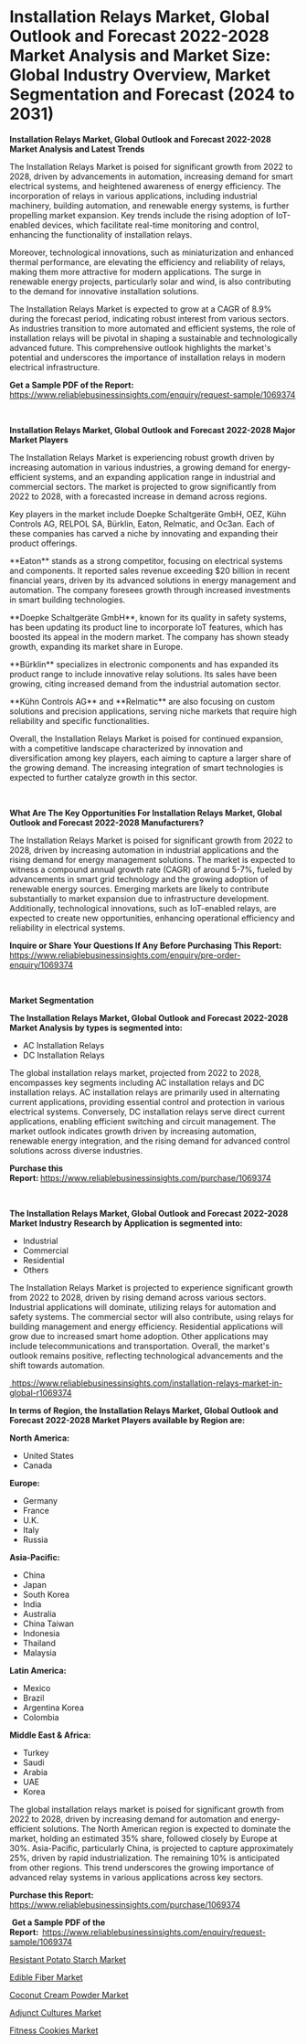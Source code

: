 <p><h1>Installation Relays Market, Global Outlook and Forecast 2022-2028 Market Analysis and Market Size: Global Industry Overview, Market Segmentation and Forecast (2024 to 2031)</h1></p><p><strong>Installation Relays Market, Global Outlook and Forecast 2022-2028 Market Analysis and Latest Trends</strong></p>
<p><p>The Installation Relays Market is poised for significant growth from 2022 to 2028, driven by advancements in automation, increasing demand for smart electrical systems, and heightened awareness of energy efficiency. The incorporation of relays in various applications, including industrial machinery, building automation, and renewable energy systems, is further propelling market expansion. Key trends include the rising adoption of IoT-enabled devices, which facilitate real-time monitoring and control, enhancing the functionality of installation relays.</p><p>Moreover, technological innovations, such as miniaturization and enhanced thermal performance, are elevating the efficiency and reliability of relays, making them more attractive for modern applications. The surge in renewable energy projects, particularly solar and wind, is also contributing to the demand for innovative installation solutions.</p><p>The Installation Relays Market is expected to grow at a CAGR of 8.9% during the forecast period, indicating robust interest from various sectors. As industries transition to more automated and efficient systems, the role of installation relays will be pivotal in shaping a sustainable and technologically advanced future. This comprehensive outlook highlights the market's potential and underscores the importance of installation relays in modern electrical infrastructure.</p></p>
<p><strong>Get a Sample PDF of the Report:&nbsp;</strong> <a href="https://www.reliablebusinessinsights.com/enquiry/request-sample/1069374">https://www.reliablebusinessinsights.com/enquiry/request-sample/1069374</a></p>
<p>&nbsp;</p>
<p><strong>Installation Relays Market, Global Outlook and Forecast 2022-2028 Major Market Players</strong></p>
<p><p>The Installation Relays Market is experiencing robust growth driven by increasing automation in various industries, a growing demand for energy-efficient systems, and an expanding application range in industrial and commercial sectors. The market is projected to grow significantly from 2022 to 2028, with a forecasted increase in demand across regions.</p><p>Key players in the market include Doepke Schaltgeräte GmbH, OEZ, Kühn Controls AG, RELPOL SA, Bürklin, Eaton, Relmatic, and Oc3an. Each of these companies has carved a niche by innovating and expanding their product offerings.</p><p>**Eaton** stands as a strong competitor, focusing on electrical systems and components. It reported sales revenue exceeding $20 billion in recent financial years, driven by its advanced solutions in energy management and automation. The company foresees growth through increased investments in smart building technologies.</p><p>**Doepke Schaltgeräte GmbH**, known for its quality in safety systems, has been updating its product line to incorporate IoT features, which has boosted its appeal in the modern market. The company has shown steady growth, expanding its market share in Europe.</p><p>**Bürklin** specializes in electronic components and has expanded its product range to include innovative relay solutions. Its sales have been growing, citing increased demand from the industrial automation sector.</p><p>**Kühn Controls AG** and **Relmatic** are also focusing on custom solutions and precision applications, serving niche markets that require high reliability and specific functionalities. </p><p>Overall, the Installation Relays Market is poised for continued expansion, with a competitive landscape characterized by innovation and diversification among key players, each aiming to capture a larger share of the growing demand. The increasing integration of smart technologies is expected to further catalyze growth in this sector.</p></p>
<p>&nbsp;</p>
<p><strong>What Are The Key Opportunities For Installation Relays Market, Global Outlook and Forecast 2022-2028 Manufacturers?</strong></p>
<p><p>The Installation Relays Market is poised for significant growth from 2022 to 2028, driven by increasing automation in industrial applications and the rising demand for energy management solutions. The market is expected to witness a compound annual growth rate (CAGR) of around 5-7%, fueled by advancements in smart grid technology and the growing adoption of renewable energy sources. Emerging markets are likely to contribute substantially to market expansion due to infrastructure development. Additionally, technological innovations, such as IoT-enabled relays, are expected to create new opportunities, enhancing operational efficiency and reliability in electrical systems.</p></p>
<p><strong>Inquire or Share Your Questions If Any Before Purchasing This Report:</strong> <a href="https://www.reliablebusinessinsights.com/enquiry/pre-order-enquiry/1069374">https://www.reliablebusinessinsights.com/enquiry/pre-order-enquiry/1069374</a></p>
<p>&nbsp;</p>
<p><strong>Market Segmentation</strong></p>
<p><strong>The Installation Relays Market, Global Outlook and Forecast 2022-2028 Market Analysis by types is segmented into:</strong></p>
<p><ul><li>AC Installation Relays</li><li>DC Installation Relays</li></ul></p>
<p><p>The global installation relays market, projected from 2022 to 2028, encompasses key segments including AC installation relays and DC installation relays. AC installation relays are primarily used in alternating current applications, providing essential control and protection in various electrical systems. Conversely, DC installation relays serve direct current applications, enabling efficient switching and circuit management. The market outlook indicates growth driven by increasing automation, renewable energy integration, and the rising demand for advanced control solutions across diverse industries.</p></p>
<p><strong>Purchase this Report:&nbsp;</strong><a href="https://www.reliablebusinessinsights.com/purchase/1069374">https://www.reliablebusinessinsights.com/purchase/1069374</a></p>
<p>&nbsp;</p>
<p><strong>The Installation Relays Market, Global Outlook and Forecast 2022-2028 Market Industry Research by Application is segmented into:</strong></p>
<p><ul><li>Industrial</li><li>Commercial</li><li>Residential</li><li>Others</li></ul></p>
<p><p>The Installation Relays Market is projected to experience significant growth from 2022 to 2028, driven by rising demand across various sectors. Industrial applications will dominate, utilizing relays for automation and safety systems. The commercial sector will also contribute, using relays for building management and energy efficiency. Residential applications will grow due to increased smart home adoption. Other applications may include telecommunications and transportation. Overall, the market's outlook remains positive, reflecting technological advancements and the shift towards automation.</p></p>
<p><a href="https://www.reliablebusinessinsights.com/installation-relays-market-in-global-r1069374">&nbsp;https://www.reliablebusinessinsights.com/installation-relays-market-in-global-r1069374</a></p>
<p><strong>In terms of Region, the Installation Relays Market, Global Outlook and Forecast 2022-2028 Market Players available by Region are:</strong></p>
<p>
    <p> <strong> North America: </strong>
        <ul>
            <li>United States</li>
            <li>Canada</li>
        </ul>
        </p> 
    <p> <strong> Europe: </strong>
        <ul>
            <li>Germany</li>
            <li>France</li>
            <li>U.K.</li>
            <li>Italy</li>
            <li>Russia</li>
        </ul>
        </p> 
    <p> <strong> Asia-Pacific: </strong>
        <ul>
            <li>China</li>
            <li>Japan</li>
            <li>South Korea</li>
            <li>India</li>
            <li>Australia</li>
            <li>China Taiwan</li>
            <li>Indonesia</li>
            <li>Thailand</li>
            <li>Malaysia</li>
        </ul>
        </p> 
    <p> <strong> Latin America: </strong>
        <ul>
            <li>Mexico</li>
            <li>Brazil</li>
            <li>Argentina Korea</li>
            <li>Colombia</li>
        </ul>
        </p> 
    <p> <strong> Middle East & Africa: </strong>
        <ul>
            <li>Turkey</li>
            <li>Saudi</li>
            <li>Arabia</li>
            <li>UAE</li>
            <li>Korea</li>
        </ul>
    </p>
    </p>
<p><p>The global installation relays market is poised for significant growth from 2022 to 2028, driven by increasing demand for automation and energy-efficient solutions. The North American region is expected to dominate the market, holding an estimated 35% share, followed closely by Europe at 30%. Asia-Pacific, particularly China, is projected to capture approximately 25%, driven by rapid industrialization. The remaining 10% is anticipated from other regions. This trend underscores the growing importance of advanced relay systems in various applications across key sectors.</p></p>
<p><strong>Purchase this Report: </strong><a href="https://www.reliablebusinessinsights.com/purchase/1069374">https://www.reliablebusinessinsights.com/purchase/1069374</a></p>
<p>&nbsp;<strong>Get a Sample PDF of the Report:&nbsp;&nbsp;</strong><a href="https://www.reliablebusinessinsights.com/enquiry/request-sample/1069374">https://www.reliablebusinessinsights.com/enquiry/request-sample/1069374</a></p>
<p><strong></strong></p>
<p><p><a href="https://www.linkedin.com/pulse/resistant-potato-starch-industry-insights-report-analyzing-kijnf?trackingId=j%2Foi5m80QW6n65nhs2ypeg%3D%3D">Resistant Potato Starch Market</a></p><p><a href="https://www.linkedin.com/pulse/edible-fiber-market-size-growing-cagr-45-report-covers-analysis-zkdzc?trackingId=wWgZ%2FxkzSrygoAqLHc6wrw%3D%3D">Edible Fiber Market</a></p><p><a href="https://www.linkedin.com/pulse/global-coconut-cream-powder-market-sector-types-applications-bks3c?trackingId=is%2BLDaYGT7qBqpy2vAavLg%3D%3D">Coconut Cream Powder Market</a></p><p><a href="https://www.linkedin.com/pulse/emerging-trends-adjunct-cultures-market-global-outlook-h6uyf?trackingId=0d9M4i2gRlqS841c%2FUlv2Q%3D%3D">Adjunct Cultures Market</a></p><p><a href="https://www.linkedin.com/pulse/insights-fitness-cookies-industry-market-financial-status-fxsic?trackingId=Nl3Ky7fPST67%2FaFRTJ%2BJMA%3D%3D">Fitness Cookies Market</a></p></p>